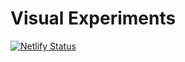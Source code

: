 # Visual Experiments

[![Netlify Status](https://api.netlify.com/api/v1/badges/a6f7430e-1c83-4650-9809-66c53bfb2b01/deploy-status)](https://app.netlify.com/sites/pensive-perlman-4b9984/deploys)
